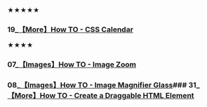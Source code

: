 
★★★★★
### 19_[【More】How TO - CSS Calendar](https://www.w3schools.com/howto/howto_css_calendar.asp)

★★★★
### 07_[【Images】How TO - Image Zoom](https://www.w3schools.com/howto/howto_js_image_zoom.asp)
### 08_[【Images】How TO - Image Magnifier Glass](https://www.w3schools.com/howto/howto_js_image_magnifier_glass.asp)### 31_[【More】How TO - Create a Draggable HTML Element](https://www.w3schools.com/howto/howto_js_draggable.asp)





